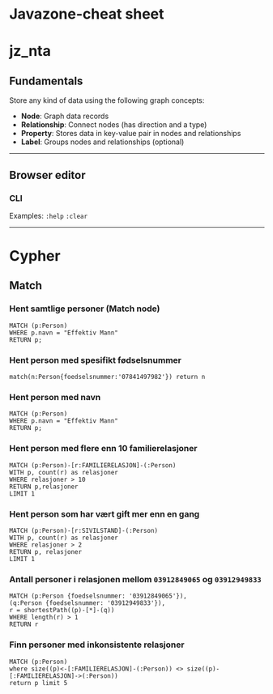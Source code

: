 # Javazone-cheat sheet

# jz_nta

## Fundamentals

Store any kind of data using the following graph concepts:

* **Node**: Graph data records
* **Relationship**: Connect nodes (has direction and a type)
* **Property**: Stores data in key-value pair in nodes and relationships
* **Label**: Groups nodes and relationships (optional)

---

## Browser editor

### CLI

Examples: `:help` `:clear`

---

# Cypher

## Match

### Hent samtlige personer (Match node)

```cypher
MATCH (p:Person)
WHERE p.navn = "Effektiv Mann"
RETURN p;
```

### Hent person med spesifikt fødselsnummer
```cypher
match(n:Person{foedselsnummer:'07841497982'}) return n
```
### Hent person med navn

```cypher
MATCH (p:Person)
WHERE p.navn = "Effektiv Mann"
RETURN p;
```

### Hent person med flere enn 10 familierelasjoner

```cypher
MATCH (p:Person)-[r:FAMILIERELASJON]-(:Person)
WITH p, count(r) as relasjoner
WHERE relasjoner > 10
RETURN p,relasjoner
LIMIT 1
```

### Hent person som har vært gift mer enn en gang

```cypher
MATCH (p:Person)-[r:SIVILSTAND]-(:Person)
WITH p, count(r) as relasjoner
WHERE relasjoner > 2
RETURN p, relasjoner
LIMIT 1
```

### Antall personer i relasjonen mellom `03912849065` og `03912949833`
```cypher
MATCH (p:Person {foedselsnummer: '03912849065'}),
(q:Person {foedselsnummer: '03912949833'}),
r = shortestPath((p)-[*]-(q))
WHERE length(r) > 1
RETURN r
```

### Finn personer med inkonsistente relasjoner

```cypher
MATCH (p:Person)
where size((p)<-[:FAMILIERELASJON]-(:Person)) <> size((p)-[:FAMILIERELASJON]->(:Person))
return p limit 5
```
